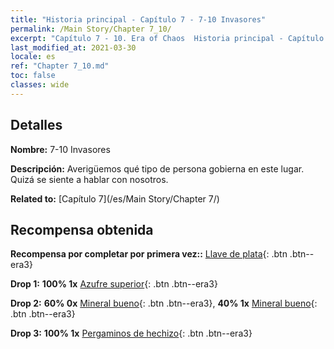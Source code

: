 ```yaml
---
title: "Historia principal - Capítulo 7 - 7-10 Invasores"
permalink: /Main Story/Chapter 7_10/
excerpt: "Capítulo 7 - 10. Era of Chaos  Historia principal - Capítulo 7_10. 7-10 Invasores"
last_modified_at: 2021-03-30
locale: es
ref: "Chapter 7_10.md"
toc: false
classes: wide
---
```


## Detalles

 **Nombre:** 7-10 Invasores

 **Descripción:** Averigüemos qué tipo de persona gobierna en este lugar. Quizá se siente a hablar con nosotros.

 **Related to:** [Capítulo 7](/es/Main Story/Chapter 7/)

## Recompensa obtenida

 **Recompensa por completar por primera vez::** [Llave de plata](/es/Items/con_693/){: .btn .btn--era3}

 **Drop 1:** **100% 1x** [Azufre superior](/es/Items/mat_22/){: .btn .btn--era3}

 **Drop 2:** **60% 0x** [Mineral bueno](/es/Items/mat_12/){: .btn .btn--era3}, **40% 1x** [Mineral bueno](/es/Items/mat_12/){: .btn .btn--era3}

 **Drop 3:** **100% 1x** [Pergaminos de hechizo](/es/Items/con_694/){: .btn .btn--era3}

